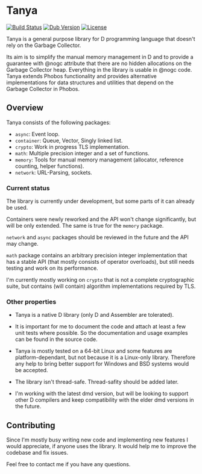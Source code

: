 # Tanya

[![Build Status](https://travis-ci.org/caraus-ecms/tanya.svg?branch=master)](https://travis-ci.org/caraus-ecms/tanya)
[![Dub Version](https://img.shields.io/dub/v/tanya.svg)](https://code.dlang.org/packages/tanya)
[![License](https://img.shields.io/badge/license-MPL_2.0-blue.svg)](https://raw.githubusercontent.com/caraus-ecms/tanya/master/LICENSE)

Tanya is a general purpose library for D programming language that doesn't
rely on the Garbage Collector.

Its aim is to simplify the manual memory management in D and to provide a
guarantee with @nogc attribute that there are no hidden allocations on the
Garbage Collector heap. Everything in the library is usable in @nogc code.
Tanya extends Phobos functionality and provides alternative implementations for
data structures and utilities that depend on the Garbage Collector in Phobos.

## Overview

Tanya consists of the following packages:

* `async`: Event loop.
* `container`: Queue, Vector, Singly linked list.
* `crypto`: Work in progress TLS implementation.
* `math`: Multiple precision integer and a set of functions.
* `memory`: Tools for manual memory management (allocator, reference counting, helper functions).
* `network`: URL-Parsing, sockets.

### Current status

The library is currently under development, but some parts of it can already be
used.

Containers were newly reworked and the API won't change significantly, but will
be only extended. The same is true for the `memory` package.

`network` and `async` packages should be reviewed in the future and the API may
change.

`math` package contains an arbitrary precision integer implementation that has
a stable API (that mostly consists of operator overloads), but still needs
testing and work on its performance.

I'm currently mostly working on `crypto` that is not a complete cryptographic
suite, but contains (will contain) algorithm implementations required by TLS.

### Other properties

* Tanya is a native D library (only D and Assembler are tolerated).

* It is important for me to document the code and attach at least a few unit
tests where possible. So the documentation and usage examples can be found in
the source code.

* Tanya is mostly tested on a 64-bit Linux and some features are
platform-dependant, but not because it is a Linux-only library. Therefore any
help to bring better support for Windows and BSD systems would be accepted.

* The library isn't thread-safe. Thread-safity should be added later.

* I'm working with the latest dmd version, but will be looking to support other
D compilers and keep compatibility with the elder dmd versions in the future.

## Contributing

Since I'm mostly busy writing new code and implementing new features I would
appreciate, if anyone uses the library. It would help me to improve the
codebase and fix issues.

Feel free to contact me if you have any questions.
